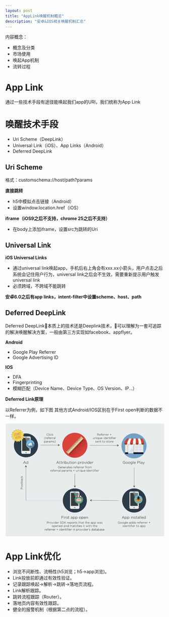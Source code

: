 ```yaml
---
layout: post
title: "AppLink唤醒机制概览"
description: "安卓&IOS相关唤醒机制汇总"
---
```


内容概念：

- 概念及分类
- 市场使用
- 唤起App机制
- 流转过程


<h1>App Link</h1>

通过一些技术手段有途径能唤起我们app的URI，我们统称为App Link


<h1>唤醒技术手段</h1>

- Uri Scheme（DeepLink）
- Universal Link（iOS）、App Links（Android）
- Deferred DeepLink

<h2>Uri Scheme</h2>

格式：customschema://host/path?params

<b>直接跳转</b>

- h5中模拟点击链接（Android）
- 设置window.location.href（iOS）

<b>iframe（iOS9之后不支持，chrome 25之后不支持）</b>

- 在body上添加iframe，设置src为跳转的Uri

<h2>Universal Link</h2>

<b>iOS Universal Links</b>

- 通过universal link唤起app，手机后右上角会有xxx.xx小箭头，用户点击之后系统会记住用户行为，universal link之后会不生效，需要重新提示用户触发universal link
- 必须跨域，不跨域不能跳转

<b>安卓6.0之后有app links，intent-filter中设置scheme、host、path</b>

<h2>Deferred DeepLink</h2>

Deferred DeepLink本质上的技术还是Deeplink技术，可以理解为一套可追踪的解决唤醒解决方案，一般由第三方实现如facebook、appflyer。


<b>Android</b>
- Google Play Referrer
- Google Advertising ID

<b> IOS </b>

- DFA
- Fingerprinting
- 模糊匹配（Device Name、Device Type、OS Version、IP...）

<b>Deferred Link原理</b>

以Referrer为例，如下图
其他方式Android/IOS区别在于First open判断的数据不一样。

![](/assets/images/deffered_deeplink.png)


<h1>App Link优化</h2>

- 浏览不间断性、流畅性(h5浏览；h5->app浏览)。
- Link投放前即通过有效性验证。
- 记录跟踪唤起->解析->跳转->落地页流程。
- Link解析跟踪。
- 跳转流程跟踪（Router）。
- 落地页内容有效性跟踪。
- 健全的报警机制（根据第二点的流程）。
